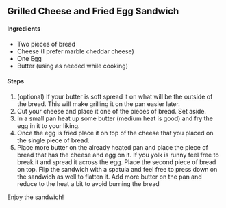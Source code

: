 ## Grilled Cheese and Fried Egg Sandwich

#### Ingredients

* Two pieces of bread
* Cheese (I prefer marble cheddar cheese)
* One Egg
* Butter (using as needed while cooking)


#### Steps

1. (optional) If your butter is soft spread it on what will be the outside of the bread. This will make grilling it on the pan easier later.
1. Cut your cheese and place it one of the pieces of bread. Set aside.
1. In a small pan heat up some butter (medium heat is good) and fry the egg in it to your liking.
1. Once the egg is fried place it on top of the cheese that you placed on the single piece of bread.
1. Place more butter on the already heated pan and place the piece of bread that has the cheese and egg on it. If you yolk is runny feel free to break it and spread it across the egg. Place the second piece of bread on top. Flip the sandwich with a spatula and feel free to press down on the sandwich as well to flatten it. Add more butter on the pan and reduce to the heat a bit to avoid burning the bread

Enjoy the sandwich!
